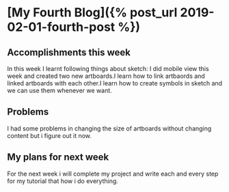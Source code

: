 # [My Fourth Blog]({% post_url 2019-02-01-fourth-post %})


## Accomplishments this week

In this week I learnt following things about sketch:
I did mobile view this week and created two new artboards.I learn how to link artbaords and linked artboards with each other.I learn how to create symbols in sketch and we can use them whenever we want.


## Problems
I had some problems in changing the size of artboards without changing content but i figure out it now.


## My plans for next week
For the next week i will complete my project and write each and every step for my tutorial that how i do everything.
